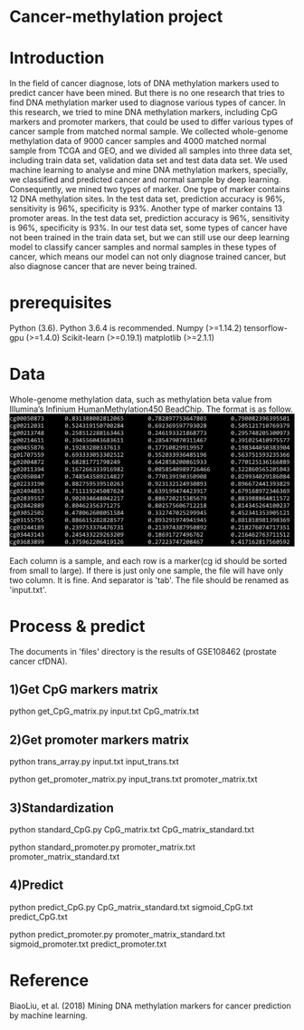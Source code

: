 # Cancer-methylation project
# Introduction
In the field of cancer diagnose, lots of DNA methylation markers used to predict cancer have been mined. But there is no one research that tries to find DNA methylation marker used to diagnose various types of cancer. In this research, we tried to mine DNA methylation markers, including CpG markers and promoter markers, that could be used to differ various types of cancer sample from matched normal sample. We collected whole-genome methylation data of 9000 cancer samples and 4000 matched normal sample from TCGA and GEO, and we divided all samples into three data set, including train data set, validation data set and test data data set. We used machine learning to analyse and mine DNA methylation markers, specially, we classified and predicted cancer and normal sample by deep learning. Consequently, we mined two types of marker. One type of marker contains 12 DNA methylation sites. In the test data set, prediction accuracy is 96%, sensitivity is 96%, specificity is 93%. Another type of marker contains 13 promoter areas. In the test data set, prediction accuracy is 96%, sensitivity is 96%, specificity is 93%. In our test data set, some types of cancer have not been trained in the train data set, but we can still use our deep learning model to classify cancer samples and normal samples in these types of cancer, which means our model can not only diagnose trained cancer, but also diagnose cancer that are never being trained.

# prerequisites
Python (3.6). Python 3.6.4 is recommended.
Numpy (>=1.14.2)
tensorflow-gpu (>=1.4.0)
Scikit-learn (>=0.19.1)
matplotlib (>=2.1.1)

# Data
Whole-genome methylation data, such as methylation beta value from Illumina’s Infinium HumanMethylation450 BeadChip. The format is as follow.
![image](https://github.com/BiaoLiu2017/Cancer-methylation/blob/master/images/input.png)

Each column is a sample, and each row is a marker(cg id should be sorted from small to large). If there is just only one sample, the file will have only two column. It is fine. And separator is 'tab'. The file should be renamed as 'input.txt'.

# Process & predict

The documents in 'files' directory is the results of GSE108462 (prostate cancer cfDNA).

## 1)Get CpG markers matrix
python get_CpG_matrix.py input.txt CpG_matrix.txt

## 2)Get promoter markers matrix
python trans_array.py input.txt input_trans.txt

python get_promoter_matrix.py input_trans.txt promoter_matrix.txt

## 3)Standardization
python standard_CpG.py CpG_matrix.txt CpG_matrix_standard.txt

python standard_promoter.py promoter_matrix.txt promoter_matrix_standard.txt

## 4)Predict
python predict_CpG.py CpG_matrix_standard.txt sigmoid_CpG.txt predict_CpG.txt

python predict_promoter.py promoter_matrix_standard.txt sigmoid_promoter.txt predict_promoter.txt

# Reference
BiaoLiu, et al. (2018) Mining DNA methylation markers for cancer prediction by machine learning.
